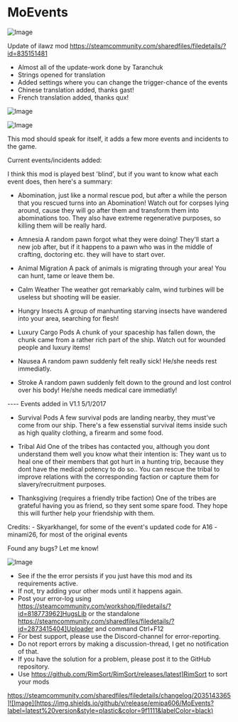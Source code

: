 # MoEvents

![Image](https://i.imgur.com/buuPQel.png)

Update of ilawz mod
https://steamcommunity.com/sharedfiles/filedetails/?id=835151481

- Almost all of the update-work done by Taranchuk
- Strings opened for translation
- Added settings where you can change the trigger-chance of the events
- Chinese translation added, thanks gast!
- French translation added, thanks qux!

![Image](https://i.imgur.com/pufA0kM.png)

	
![Image](https://i.imgur.com/Z4GOv8H.png)


This mod should speak for itself, it adds a few more events and incidents to the game.

Current events/incidents added:
    
I think this mod is played best 'blind', but if you want to know what each event does, then here's a summary:

- Abomination, 
just like a normal rescue pod, but after a while the person that you rescued turns into an Abomination!
Watch out for corpses lying around, cause they will go after them and transform them into abominations too. They also have extreme regenerative purposes, so killing them will be really hard.

- Amnesia
A random pawn forgot what they were doing! They'll start a new job after, but if it happens to a pawn who was in the middle of crafting, doctoring etc. they will have to start over.

- Animal Migration
A pack of animals is migrating through your area! You can hunt, tame or leave them be.

- Calm Weather
The weather got remarkably calm, wind turbines will be useless but shooting will be easier.

- Hungry Insects
A group of manhunting starving insects have wandered into your area, searching for flesh!

- Luxury Cargo Pods
A chunk of your spaceship has fallen down, the chunk came from a rather rich part of the ship.
Watch out for wounded people and luxury items!

- Nausea
A random pawn suddenly felt really sick! He/she needs rest immediatly.

- Stroke
A random pawn suddenly felt down to the ground and lost control over his body! He/she needs medical care immediatly!

---- Events added in V1.1 5/1/2017

- Survival Pods
A few survival pods are landing nearby, they must've come from our ship. There's a few essenstial survival items inside such as high quality clothing, a firearm and some food.

- Tribal Aid
One of the tribes has contacted you, although you dont understand them well you know what their intention is:
They want us to heal one of their members that got hurt in a hunting trip, because they dont have the medical potency to do so.. You can rescue the tribal to improve relations with the corresponding faction or capture them for slavery/recruitment purposes.

- Thanksgiving (requires a friendly tribe faction)
One of the tribes are grateful having you as friend, so they sent some spare food.
They hope this will further help your friendship with them.

Credits: 
    - Skyarkhangel, for some of the event's updated code for A16
    - minami26, for most of the original events

Found any bugs? Let me know!


![Image](https://i.imgur.com/PwoNOj4.png)



-  See if the the error persists if you just have this mod and its requirements active.
-  If not, try adding your other mods until it happens again.
-  Post your error-log using https://steamcommunity.com/workshop/filedetails/?id=818773962]HugsLib or the standalone https://steamcommunity.com/sharedfiles/filedetails/?id=2873415404]Uploader and command Ctrl+F12
-  For best support, please use the Discord-channel for error-reporting.
-  Do not report errors by making a discussion-thread, I get no notification of that.
-  If you have the solution for a problem, please post it to the GitHub repository.
-  Use https://github.com/RimSort/RimSort/releases/latest]RimSort to sort your mods



https://steamcommunity.com/sharedfiles/filedetails/changelog/2035143365]![Image](https://img.shields.io/github/v/release/emipa606/MoEvents?label=latest%20version&style=plastic&color=9f1111&labelColor=black)

